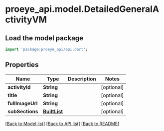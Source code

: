 # proeye_api.model.DetailedGeneralActivityVM

## Load the model package
```dart
import 'package:proeye_api/api.dart';
```

## Properties
Name | Type | Description | Notes
------------ | ------------- | ------------- | -------------
**activityId** | **String** |  | [optional] 
**title** | **String** |  | [optional] 
**fullImageUrl** | **String** |  | [optional] 
**subSections** | [**BuiltList<AbstractGeneralSectionVM>**](AbstractGeneralSectionVM.md) |  | [optional] 

[[Back to Model list]](../README.md#documentation-for-models) [[Back to API list]](../README.md#documentation-for-api-endpoints) [[Back to README]](../README.md)



